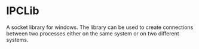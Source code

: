 # IPCLib

A socket library for windows. The library can be used to create connections between two processes either on the same system or on two different systems.
